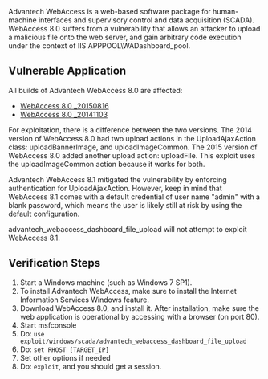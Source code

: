 Advantech WebAccess is a web-based software package for human-machine interfaces and supervisory
control and data acquisition (SCADA). WebAccess 8.0 suffers from a vulnerability that allows an
attacker to upload a malicious file onto the web server, and gain arbitrary code execution under
the context of IIS APPPOOL\WADashboard_pool.

## Vulnerable Application

All builds of Advantech WebAccess 8.0 are affected:

* [WebAccess 8.0 _20150816](http://advcloudfiles.advantech.com/web/Download/webaccess/8.0/AdvantechWebAccessUSANode8.0_20150816.exe)
* [WebAccess 8.0 _20141103](http://advcloudfiles.advantech.com/web/Download/webaccess/8.0/AdvantechWebAccessUSANode8.0_20141103_3.4.3.exe)

For exploitation, there is a difference between the two versions. The 2014 version of WebAccess 8.0
had two upload actions in the UploadAjaxAction class: uploadBannerImage, and uploadImageCommon. The
2015 version of WebAccess 8.0 added another upload action: uploadFile. This exploit uses the
uploadImageCommon action because it works for both.

Advantech WebAccess 8.1 mitigated the vulnerability by enforcing authentication for
UploadAjaxAction. However, keep in mind that WebAccess 8.1 comes with a default credential of
user name "admin" with a blank password, which means the user is likely still at risk by using the
default configuration.

advantech_webaccess_dashboard_file_upload will not attempt to exploit WebAccess 8.1.

## Verification Steps

1. Start a Windows machine (such as Windows 7 SP1).
2. To install Advantech WebAccess, make sure to install the Internet Information Services Windows
   feature.
3. Download WebAccess 8.0, and install it. After installation, make sure the web application is
   operational by accessing with a browser (on port 80).
4. Start msfconsole
5. Do: ```use exploit/windows/scada/advantech_webaccess_dashboard_file_upload```
6. Do: ```set RHOST [TARGET_IP]```
7. Set other options if needed
8. Do: ```exploit```, and you should get a session.
